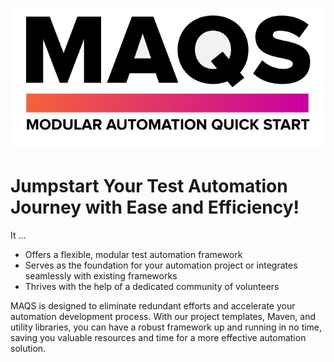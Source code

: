<p align="center">
  <img src="https://github.com/MAQS-Framework/.github/blob/6ceeecb6141db5177fc2e6d6db5470c574e23e27/profile/maqsfull.png" alt="MAQS Logo">
</p>

# Jumpstart Your Test Automation Journey with Ease and Efficiency!

It …

- Offers a flexible, modular test automation framework
- Serves as the foundation for your automation project or integrates seamlessly with existing frameworks
- Thrives with the help of a dedicated community of volunteers

MAQS is designed to eliminate redundant efforts and accelerate your automation development process. With our project templates, Maven, and utility libraries, you can have a robust framework up and running in no time, saving you valuable resources and time for a more effective automation solution.
